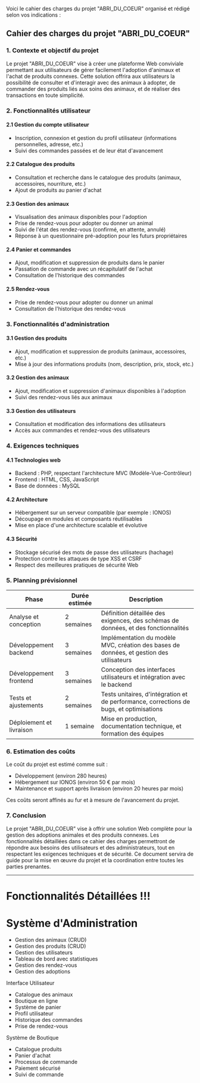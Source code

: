 Voici le cahier des charges du projet "ABRI_DU_COEUR" organisé et rédigé selon vos indications :

## Cahier des charges du projet "ABRI_DU_COEUR"

### 1. Contexte et objectif du projet

Le projet "ABRI_DU_COEUR" vise à créer une plateforme Web conviviale permettant aux utilisateurs de gérer facilement l'adoption d'animaux et l'achat de produits connexes. Cette solution offrira aux utilisateurs la possibilité de consulter et d'interagir avec des animaux à adopter, de commander des produits liés aux soins des animaux, et de réaliser des transactions en toute simplicité.

### 2. Fonctionnalités utilisateur

#### 2.1 Gestion du compte utilisateur
- Inscription, connexion et gestion du profil utilisateur (informations personnelles, adresse, etc.)
- Suivi des commandes passées et de leur état d'avancement

#### 2.2 Catalogue des produits
- Consultation et recherche dans le catalogue des produits (animaux, accessoires, nourriture, etc.)
- Ajout de produits au panier d'achat

#### 2.3 Gestion des animaux
- Visualisation des animaux disponibles pour l'adoption
- Prise de rendez-vous pour adopter ou donner un animal
- Suivi de l'état des rendez-vous (confirmé, en attente, annulé)
- Réponse à un questionnaire pré-adoption pour les futurs propriétaires

#### 2.4 Panier et commandes
- Ajout, modification et suppression de produits dans le panier
- Passation de commande avec un récapitulatif de l'achat
- Consultation de l'historique des commandes

#### 2.5 Rendez-vous
- Prise de rendez-vous pour adopter ou donner un animal
- Consultation de l'historique des rendez-vous

### 3. Fonctionnalités d'administration

#### 3.1 Gestion des produits
- Ajout, modification et suppression de produits (animaux, accessoires, etc.)
- Mise à jour des informations produits (nom, description, prix, stock, etc.)

#### 3.2 Gestion des animaux
- Ajout, modification et suppression d'animaux disponibles à l'adoption
- Suivi des rendez-vous liés aux animaux

#### 3.3 Gestion des utilisateurs
- Consultation et modification des informations des utilisateurs
- Accès aux commandes et rendez-vous des utilisateurs

### 4. Exigences techniques

#### 4.1 Technologies web
- Backend : PHP, respectant l'architecture MVC (Modèle-Vue-Contrôleur)
- Frontend : HTML, CSS, JavaScript
- Base de données : MySQL

#### 4.2 Architecture
- Hébergement sur un serveur compatible (par exemple : IONOS)
- Découpage en modules et composants réutilisables
- Mise en place d'une architecture scalable et évolutive

#### 4.3 Sécurité
- Stockage sécurisé des mots de passe des utilisateurs (hachage)
- Protection contre les attaques de type XSS et CSRF
- Respect des meilleures pratiques de sécurité Web

### 5. Planning prévisionnel

| Phase                     | Durée estimée | Description                                                                              |
|----------------------     |---------------|-------------                                                                             |
| Analyse et conception     | 2 semaines    | Définition détaillée des exigences, des schémas de données, et des fonctionnalités       |
| Développement backend     | 3 semaines    | Implémentation du modèle MVC, création des bases de données, et gestion des utilisateurs |
| Développement frontend    | 3 semaines    | Conception des interfaces utilisateurs et intégration avec le backend                    |
| Tests et ajustements      | 2 semaines    | Tests unitaires, d'intégration et de performance, corrections de bugs, et optimisations  |
| Déploiement et livraison  | 1 semaine     | Mise en production, documentation technique, et formation des équipes                    |

### 6. Estimation des coûts

Le coût du projet est estimé comme suit :

- Développement (environ 280 heures)
- Hébergement sur IONOS (environ 50 € par mois)
- Maintenance et support après livraison (environ 20 heures par mois)

Ces coûts seront affinés au fur et à mesure de l'avancement du projet.

### 7. Conclusion

Le projet "ABRI_DU_COEUR" vise à offrir une solution Web complète pour la gestion des adoptions animales et des produits connexes. Les fonctionnalités détaillées dans ce cahier des charges permettront de répondre aux besoins des utilisateurs et des administrateurs, tout en respectant les exigences techniques et de sécurité. Ce document servira de guide pour la mise en œuvre du projet et la coordination entre toutes les parties prenantes.

------------------------------
# Fonctionnalités Détaillées !!!
# Système d'Administration
- Gestion des animaux (CRUD)
- Gestion des produits (CRUD)
- Gestion des utilisateurs
- Tableau de bord avec statistiques
- Gestion des rendez-vous
- Gestion des adoptions

Interface Utilisateur
- Catalogue des animaux
- Boutique en ligne
- Système de panier
- Profil utilisateur
- Historique des commandes
- Prise de rendez-vous

Système de Boutique
- Catalogue produits
- Panier d'achat
- Processus de commande
- Paiement sécurisé
- Suivi de commande

